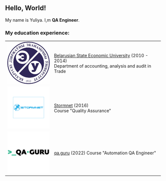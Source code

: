 ## Hello, World!

<!--
**ElenaSkorobodilova/ElenaSkorobodilova** is a ✨ _special_ ✨ repository because its `README.md` (this file) appears on your GitHub profile.

Here are some ideas to get you started:

- 🔭 I’m currently working on ...
- 🌱 I’m currently learning ...
- 👯 I’m looking to collaborate on ...
- 🤔 I’m looking for help with ...
- 💬 Ask me about ...
- 📫 How to reach me: ...
- 😄 Pronouns: ...
- ⚡ Fun fact: ...
-->

My name is Yuliya. I,m **QA Engineer**.

### My education experience:
<table width="100%" border='0'>
   <tr> 
    <td width="30%" valign="bottom"><img src="BSEU.jpg"></td><td valign="middle"><a target="_blank" href="http://bseu.by/english/">Belarusian State Economic University</a> (2010 - 2014)</br>Department of accounting, analysis and audit in Trade</td></tr>
    <tr><td width="30%" valign="bottom"><img src="Stormnet.png"></td><td valign="middle"> <a target="_blank" href="https://www.it-courses.by/">Stormnet</a>  (2016)</br>Course "Quality Assurance"</td>
    <tr><td width="30%" valign="bottom"><img src="QAGuru.png"></td><td valign="middle"> <a target="_blank" href="https://qa.guru">qa.guru</a> (2022)
	Course "Automation QA Engineer"</td></tr>
   </tr>
  </table>
  </br>
